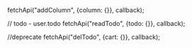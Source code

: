 fetchApi("addColumn", {column: {}}, callback);

// todo - user.todo
fetchApi("readTodo", {todo: {}}, callback);



//deprecate
fetchApi("delTodo", {cart: {}}, callback);